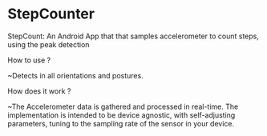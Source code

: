 # StepCounter
StepCount: An Android App that that samples accelerometer to count steps, using the peak detection

How to use ? 

~Detects in all orientations and postures. 

How does it work ?

~The Accelerometer data is gathered and processed in real-time. The implementation is intended to be device agnostic, with
self-adjusting parameters, tuning to the sampling rate of the sensor in your device. 






